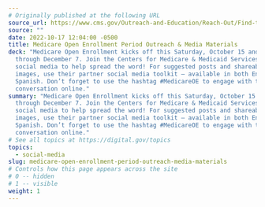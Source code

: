 ```yaml
---
# Originally published at the following URL
source_url: https://www.cms.gov/Outreach-and-Education/Reach-Out/Find-tools-to-help-you-help-others/Open-Enrollment-Outreach-and-Media-Materials
source: ""
date: 2022-10-17 12:04:00 -0500
title: Medicare Open Enrollment Period Outreach & Media Materials
deck: "Medicare Open Enrollment kicks off this Saturday, October 15 and runs
  through December 7. Join the Centers for Medicare & Medicaid Services (CMS) on
  social media to help spread the word! For suggested posts and shareable
  images, use their partner social media toolkit – available in both English and
  Spanish. Don’t forget to use the hashtag #MedicareOE to engage with the
  conversation online."
summary: "Medicare Open Enrollment kicks off this Saturday, October 15 and runs
  through December 7. Join the Centers for Medicare & Medicaid Services (CMS) on
  social media to help spread the word! For suggested posts and shareable
  images, use their partner social media toolkit – available in both English and
  Spanish. Don’t forget to use the hashtag #MedicareOE to engage with the
  conversation online."
# See all topics at https://digital.gov/topics
topics:
  - social-media
slug: medicare-open-enrollment-period-outreach-media-materials
# Controls how this page appears across the site
# 0 -- hidden
# 1 -- visible
weight: 1
---
```

